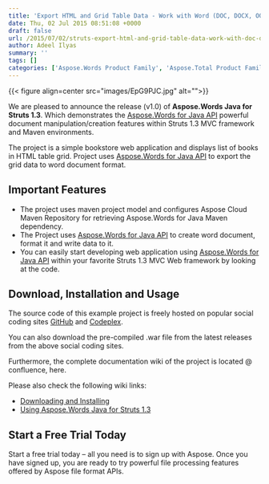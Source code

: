 ```yaml
---
title: 'Export HTML and Grid Table Data - Work with Word (DOC, DOCX, OOXML, RTF) within Struts'
date: Thu, 02 Jul 2015 08:51:08 +0000
draft: false
url: /2015/07/02/struts-export-html-and-grid-table-data-work-with-doc-docx-rtf/
author: Adeel Ilyas
summary: ''
tags: []
categories: ['Aspose.Words Product Family', 'Aspose.Total Product Family']
---
```




{{< figure align=center src="images/EpG9PJC.jpg" alt="">}}


We are pleased to announce the release (v1.0) of **Aspose.Words Java for Struts 1.3**. Which demonstrates the [Aspose.Words for Java API][1] powerful document manipulation/creation features within Struts 1.3 MVC framework and Maven environments.

The project is a simple bookstore web application and displays list of books in HTML table grid. Project uses [Aspose.Words for Java API][2] to export the grid data to word document format.

## Important Features

*   The project uses maven project model and configures Aspose Cloud Maven Repository for retrieving Aspose.Words for Java Maven dependency.
*   The Project uses [Aspose.Words for Java API][3] to create word document, format it and write data to it.
*   You can easily start developing web application using [Aspose.Words for Java API][4] within your favorite Struts 1.3 MVC Web framework by looking at the code.

## Download, Installation and Usage

The source code of this example project is freely hosted on popular social coding sites [GitHub][5] and [Codeplex][6].

You can also download the pre-compiled .war file from the latest releases from the above social coding sites.

Furthermore, the complete documentation wiki of the project is located @ confluence, here.

Please also check the following wiki links:

*   [Downloading and Installing][7]
*   [Using Aspose.Words Java for Struts 1.3][8]

## Start a Free Trial Today

Start a free trial today – all you need is to sign up with Aspose. Once you have signed up, you are ready to try powerful file processing features offered by Aspose file format APIs.




[1]: https://products.aspose.com/words/java
[2]: https://products.aspose.com/words
[3]: https://products.aspose.com/words/java
[4]: https://products.aspose.com/words/java
[5]: https://github.com/asposewords/Aspose_Words_Java/tree/master/Plugins/Aspose_Words_for_Struts
[6]: https://docs.aspose.com/
[7]: https://docs.aspose.com/words/java/aspose-words-java-for-struts-1-3/
[8]: https://docs.aspose.com/words/java/downloads-and-configure-aspose-words-in-struts-1-3/




